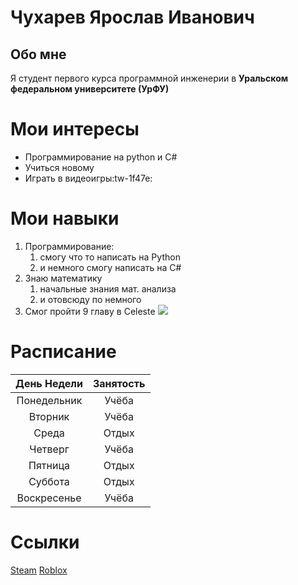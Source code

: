 
# Чухарев Ярослав Иванович
## Обо мне
Я студент первого курса программной инженерии в **Уральском федеральном университете (УрФУ)**
# Мои интересы
- Программирование на python и C#
- Учиться новому
- Играть в видеоигры:tw-1f47e:

# Мои навыки
1.  Программирование:
	 1) смогу что то написать на Python
	 2) и немного смогу написать на C#
2.	Знаю математику
	1) начальные знания мат. анализа
	2) и отовсюду по немного
3.	Смог пройти 9 главу в Celeste
![](https://tenor.com/ru/view/madeline-celeste-squish-gif-3906261830738312265.gif)
# Расписание
| День Недели  | Занятость  |
| :------------: | :------------: |
| Понедельник | Учёба |
| Вторник | Учёба |
| Среда | Отдых |
| Четверг | Учёба |
| Пятница | Отдых |
| Суббота | Отдых |
| Воскресенье | Учёба |
# Ссылки
[Steam](https://steamcommunity.com/id/hypersecret/)
[Roblox](https://www.roblox.com/users/599363242/profile)


